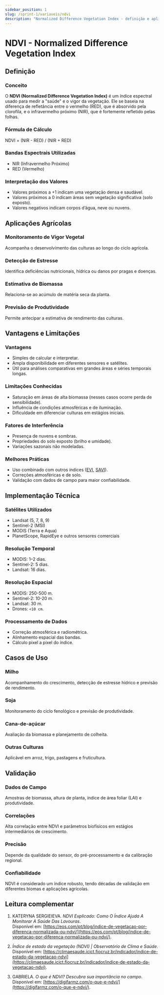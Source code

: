```yaml
---
sidebar_position: 1
slug: /sprint-1/variaveis/ndvi
description: "Normalized Difference Vegetation Index - definição e aplicações"
---
```


# NDVI - Normalized Difference Vegetation Index

## Definição

### Conceito
O **NDVI (Normalized Difference Vegetation Index)** é um índice espectral usado para medir a "saúde" e o vigor da vegetação. Ele se baseia na diferença de refletância entre o vermelho (RED), que é absorvido pela clorofila, e o infravermelho próximo (NIR), que é fortemente refletido pelas folhas.

### Fórmula de Cálculo
NDVI = (NIR - RED) / (NIR + RED)

### Bandas Espectrais Utilizadas
- NIR (Infravermelho Próximo) 
- RED (Vermelho)

### Interpretação dos Valores
- Valores próximos a +1 indicam uma vegetação densa e saudável.  
- Valores próximos a 0 indicam áreas sem vegetação significativa (solo exposto).  
- Valores negativos indicam corpos d’água, neve ou nuvens.  

## Aplicações Agrícolas

### Monitoramento de Vigor Vegetal
Acompanha o desenvolvimento das culturas ao longo do ciclo agrícola.

### Detecção de Estresse
Identifica deficiências nutricionais, hídrica ou danos por pragas e doenças.

### Estimativa de Biomassa
Relaciona-se ao acúmulo de matéria seca da planta.

### Previsão de Produtividade
Permite antecipar a estimativa de rendimento das culturas.

## Vantagens e Limitações

### Vantagens
- Simples de calcular e interpretar.  
- Ampla disponibilidade em diferentes sensores e satélites.  
- Útil para análises comparativas em grandes áreas e séries temporais longas.  

### Limitações Conhecidas
- Saturação em áreas de alta biomassa (nesses casos ocorre perda de sensibilidade).  
- Influência de condições atmosféricas e de iluminação.  
- Dificuldade em diferenciar culturas em estágios iniciais.  

### Fatores de Interferência
- Presença de nuvens e sombras.  
- Propriedades do solo exposto (brilho e umidade).  
- Variações sazonais não modeladas.  

### Melhores Práticas
- Uso combinado com outros índices ([EVI](EVI.md), [SAVI](SAVI.md)).  
- Correções atmosféricas e de solo.  
- Validação com dados de campo para maior confiabilidade.  

## Implementação Técnica

### Satélites Utilizados
- Landsat (5, 7, 8, 9)  
- Sentinel-2 (MSI)  
- MODIS (Terra e Aqua)
- PlanetScope, RapidEye e outros sensores comerciais  

### Resolução Temporal
- MODIS: 1–2 dias.  
- Sentinel-2: 5 dias.  
- Landsat: 16 dias.  

### Resolução Espacial
- MODIS: 250-500 m.  
- Sentinel-2: 10-20 m.  
- Landsat: 30 m.  
- Drones: `<10 cm`.  

### Processamento de Dados
- Correção atmosférica e radiométrica.  
- Alinhamento espacial das bandas.  
- Cálculo pixel a pixel do índice.  

## Casos de Uso

### Milho
Acompanhamento do crescimento, detecção de estresse hídrico e previsão de rendimento.

### Soja
Monitoramento do ciclo fenológico e previsão de produtividade.

### Cana-de-açúcar
Avaliação da biomassa e planejamento de colheita.

### Outras Culturas
Aplicável em arroz, trigo, pastagens e fruticultura.  

## Validação

### Dados de Campo
Amostras de biomassa, altura de planta, índice de área foliar (LAI) e produtividade.

### Correlações
Alta correlação entre NDVI e parâmetros biofísicos em estágios intermediários de crescimento.

### Precisão
Depende da qualidade do sensor, do pré-processamento e da calibração regional.

### Confiabilidade
NDVI é considerado um índice robusto, tendo décadas de validação em diferentes biomas e aplicações agrícolas.

## Leitura complementar
1. KATERYNA SERGIEIEVA. *NDVI Explicado: Como O Índice Ajuda A Monitorar A Saúde Das Lavouras*.  
   Disponível em: [https://eos.com/pt/blog/indice-de-vegetacao-por-diferenca-normalizada-ou-ndvi/](https://eos.com/pt/blog/indice-de-vegetacao-por-diferenca-normalizada-ou-ndvi/).

2. *Índice de estado da vegetação (NDVI) | Observatório de Clima e Saúde*.  
   Disponível em: [https://climaesaude.icict.fiocruz.br/indicador/indice-de-estado-da-vegetacao-ndvi](https://climaesaude.icict.fiocruz.br/indicador/indice-de-estado-da-vegetacao-ndvi).

3. GABRIELA. *O que é NDVI? Descubra sua importância no campo*.  
   Disponível em: [https://digifarmz.com/o-que-e-ndvi/](https://digifarmz.com/o-que-e-ndvi/).
